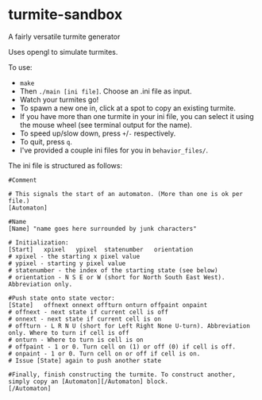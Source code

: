 # turmite-sandbox
A fairly versatile turmite generator

Uses opengl to simulate turmites.

To use:
- `make`
- Then `./main [ini file]`. Choose an .ini file as input.
- Watch your turmites go!
- To spawn a new one in, click at a spot to copy an existing turmite.
- If you have more than one turmite in your ini file, you can select it using the mouse wheel (see terminal output for the name).
- To speed up/slow down, press `+`/`-` respectively.
- To quit, press `q`.
- I've provided a couple ini files for you in `behavior_files/`.

The ini file is structured as follows:

```
#Comment

# This signals the start of an automaton. (More than one is ok per file.)
[Automaton]

#Name
[Name] "name goes here surrounded by junk characters"

# Initialization:
[Start]   xpixel   ypixel  statenumber   orientation
# xpixel - the starting x pixel value
# ypixel - starting y pixel value
# statenumber - the index of the starting state (see below)
# orientation - N S E or W (short for North South East West). Abbreviation only.

#Push state onto state vector:
[State]   offnext onnext offturn onturn offpaint onpaint
# offnext - next state if current cell is off
# onnext - next state if current cell is on
# offturn - L R N U (short for Left Right None U-turn). Abbreviation only. Where to turn if cell is off
# onturn - Where to turn is cell is on
# offpaint - 1 or 0. Turn cell on (1) or off (0) if cell is off.
# onpaint - 1 or 0. Turn cell on or off if cell is on.
# Issue [State] again to push another state

#Finally, finish constructing the turmite. To construct another, simply copy an [Automaton][/Automaton] block.
[/Automaton]
```

